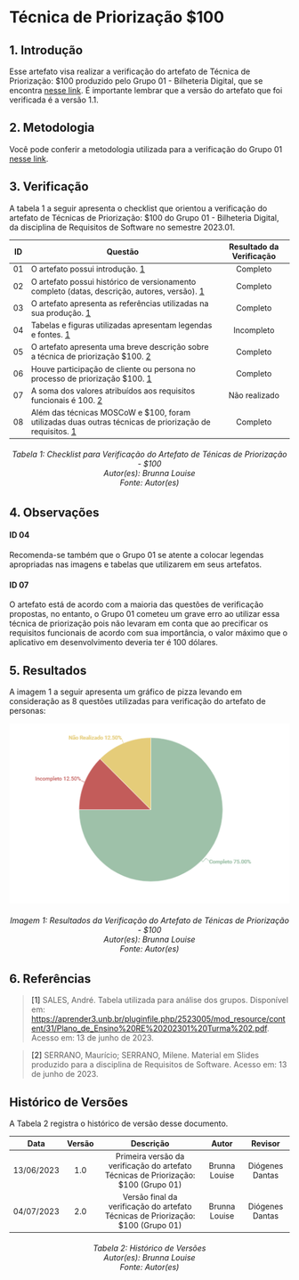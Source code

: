 # Técnica de Priorização $100
## 1. Introdução
Esse artefato visa realizar a verificação do artefato de Técnica de Priorização: $100 produzido pelo Grupo 01 - Bilheteria Digital, que se encontra [nesse link](https://requisitos-de-software.github.io/2023.1-BilheteriaDigital/elicitacao/priorizacao/100/).
É importante lembrar que a versão do artefato que foi verificada é a versão 1.1.

## 2. Metodologia
Você pode conferir a metodologia utilizada para a verificação do Grupo 01 [nesse link](./planejamento.md).

## 3. Verificação

A tabela 1 a seguir apresenta o checklist que orientou a verificação do artefato de Técnicas de Priorização: $100 do Grupo 01 - Bilheteria Digital, da disciplina de Requisitos de Software no semestre 2023.01.

| ID |Questão| Resultado da Verificação |
| :---: | --- | :---: |
| 01 | O artefato possui introdução. [1](#1) | Completo |
| 02 | O artefato possui histórico de versionamento completo (datas, descrição, autores, versão). [1](#1) | Completo |
| 03 |  O artefato apresenta as referências utilizadas na sua produção. [1](#1) | Completo |
| 04 | Tabelas e figuras utilizadas apresentam legendas e fontes. [1](#1) | Incompleto |
| 05 |  O artefato apresenta uma breve descrição sobre a técnica de priorização $100. [2](#2) | Completo |
| 06 | Houve participação de cliente ou persona no processo de priorização $100. [1](#1)  | Completo |
| 07 | A soma dos valores atribuídos aos requisitos funcionais é 100. [2](#2) | Não realizado |
| 08 | Além das técnicas MOSCoW e $100, foram utilizadas duas outras técnicas de priorização de requisitos. [1](#1) | Completo |

<h6 align = "center"> Tabela 1: Checklist para Verificação do Artefato de Ténicas de Priorização - $100
<br> Autor(es): Brunna Louise
<br>Fonte: Autor(es)</h6>

## 4. Observações

#### ID 04

Recomenda-se também que o Grupo 01 se atente a colocar legendas apropriadas nas imagens e tabelas que utilizarem em seus artefatos.

#### ID 07

O artefato está de acordo com a maioria das questões de verificação propostas, no entanto, o Grupo 01 cometeu um grave erro ao utilizar essa técnica de priorização pois não levaram em conta que ao precificar os requisitos funcionais de acordo com sua importância, o valor máximo que o aplicativo em desenvolvimento deveria ter é 100 dólares. 

## 5. Resultados
A imagem 1 a seguir apresenta um gráfico de pizza levando em consideração as 8 questões utilizadas para verificação do artefato de personas:

![Resultados 100](./imagens_verifica01/result_100.png)
<h6 align = "center"> Imagem 1: Resultados da Verificação do Artefato de Ténicas de Priorização - $100
<br> Autor(es): Brunna Louise
<br>Fonte: Autor(es)</h6>

## 6. Referências

> <a id="1">[1]</a> SALES, André. Tabela utilizada para análise dos grupos. Disponível em: https://aprender3.unb.br/pluginfile.php/2523005/mod_resource/content/31/Plano_de_Ensino%20RE%20202301%20Turma%202.pdf. Acesso em: 13 de junho de 2023.

> <a id="2">[2]</a> SERRANO, Maurício; SERRANO, Milene. Material em Slides produzido para a disciplina de Requisitos de Software. Acesso em: 13 de junho de 2023.

## Histórico de Versões

A Tabela 2 registra o histórico de versão desse documento.

|**Data** | **Versão** | **Descrição** | **Autor** | **Revisor** |
|:---: | :---: | :---: | :---: | :---: |
|13/06/2023 | 1.0 | Primeira versão da verificação do artefato Técnicas de Priorização: $100 (Grupo 01) | Brunna Louise | Diógenes Dantas |
|04/07/2023 | 2.0 | Versão final da verificação do artefato Técnicas de Priorização: $100 (Grupo 01) | Brunna Louise | Diógenes Dantas |

<h6 align = "center"> Tabela 2: Histórico de Versões
<br> Autor(es): Brunna Louise
<br>Fonte: Autor(es)</h6>